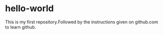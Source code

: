 # hello-world
This is my first repository.Followed by the instructions given on github.com to learn github.
